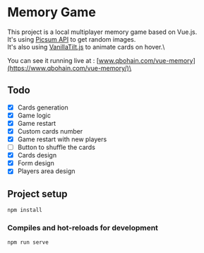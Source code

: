 # Memory Game

This project is a local multiplayer memory game based on Vue.js.\
It's using [Picsum API](https://picsum.photos/) to get random images.\
It's also using [VanillaTilt.js](https://github.com/micku7zu/vanilla-tilt.js) to animate cards on hover.\

You can see it running live at : [www.qbohain.com/vue-memory](https://www.qbohain.com/vue-memory/)\

## Todo
- [x] Cards generation
- [x] Game logic
- [x] Game restart
- [X] Custom cards number
- [X] Game restart with new players
- [ ] Button to shuffle the cards
- [X] Cards design
- [X] Form design
- [X] Players area design

## Project setup
```
npm install
```

### Compiles and hot-reloads for development
```
npm run serve
```
